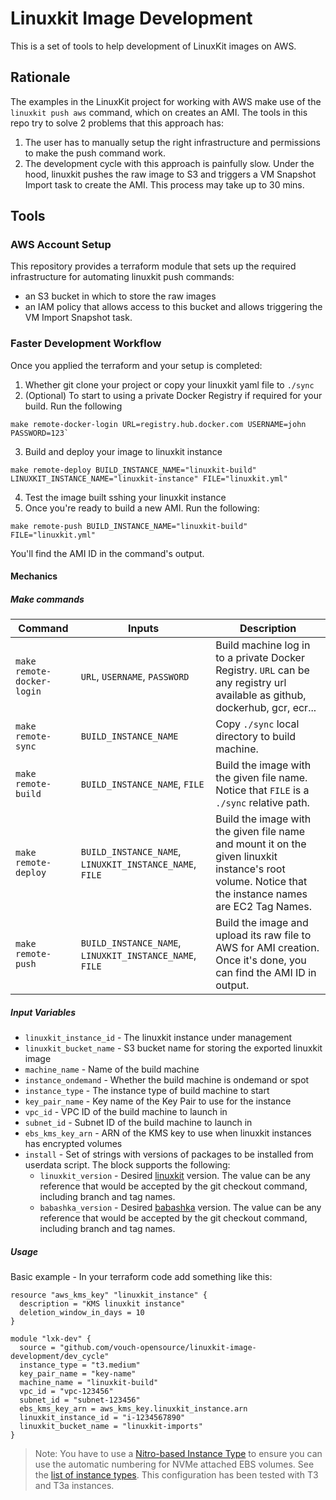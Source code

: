 # Linuxkit Image Development

This is a set of tools to help development of LinuxKit images on AWS. 

## Rationale

The examples in the LinuxKit project for working with AWS make use of the `linuxkit push aws` command, which
on creates an AMI. The tools in this repo try to solve 2 problems that this approach has:

1. The user has to manually setup the right infrastructure and permissions to make the push command work.
2. The development cycle with this approach is painfully slow. Under the hood, linuxkit pushes the raw image 
   to S3 and triggers a VM Snapshot Import task to create the AMI. This process may take up to 30 mins.

## Tools

### AWS Account Setup

This repository provides a terraform module that sets up the required infrastructure for automating linuxkit push commands:
- an S3 bucket in which to store the raw images
- an IAM policy that allows access to this bucket and allows triggering the VM Import Snapshot task.

### Faster Development Workflow 

Once you applied the terraform and your setup is completed:

1. Whether git clone your project or copy your linuxkit yaml file to `./sync`
2. (Optional) To start to using a private Docker Registry if required for your build. Run the following
```make
make remote-docker-login URL=registry.hub.docker.com USERNAME=john PASSWORD=123`
```
3. Build and deploy your image to linuxkit instance
```make
make remote-deploy BUILD_INSTANCE_NAME="linuxkit-build" LINUXKIT_INSTANCE_NAME="linuxkit-instance" FILE="linuxkit.yml"
````
4. Test the image built sshing your linuxkit instance
1. Once you're ready to build a new AMI. Run the following:
```make
make remote-push BUILD_INSTANCE_NAME="linuxkit-build" FILE="linuxkit.yml"
````
You'll find the AMI ID in the command's output.

#### Mechanics

##### Make commands

| Command | Inputs | Description |
| ----------- | ----------- | ----------- |
| `make remote-docker-login` | `URL`, `USERNAME`, `PASSWORD` | Build machine log in to a private Docker Registry. `URL` can be any registry url available as github, dockerhub, gcr, ecr...|
| `make remote-sync` |  `BUILD_INSTANCE_NAME` |  Copy `./sync` local directory to build machine. |
| `make remote-build` |  `BUILD_INSTANCE_NAME`, `FILE` |  Build the image with the given file name. Notice that `FILE` is a `./sync` relative path. |
| `make remote-deploy` |  `BUILD_INSTANCE_NAME`, `LINUXKIT_INSTANCE_NAME`, `FILE` | Build the image with the given file name and mount it on the given linuxkit instance's root volume. Notice that the instance names are EC2 Tag Names. |
| `make remote-push` |  `BUILD_INSTANCE_NAME`, `LINUXKIT_INSTANCE_NAME`, `FILE` |  Build the image and upload its raw file to AWS for AMI creation. Once it's done, you can find the AMI ID in output.|

##### Input Variables

- `linuxkit_instance_id` - The linuxkit instance under management
- `linuxkit_bucket_name` - S3 bucket name for storing the exported linuxkit image
- `machine_name` - Name of the build machine
- `instance_ondemand` - Whether the build machine is ondemand or spot
- `instance_type` - The instance type of build machine to start
- `key_pair_name` - Key name of the Key Pair to use for the instance
- `vpc_id` - VPC ID of the build machine to launch in
- `subnet_id` - Subnet ID of the build machine to launch in
- `ebs_kms_key_arn` - ARN of the KMS key to use when linuxkit instances has encrypted volumes
- `install` - Set of strings with versions of packages to be installed from userdata script. The block supports the following:
  - `linuxkit_version` - Desired [linuxkit](https://github.com/linuxkit/linuxkit) version. The value can be any reference that would be accepted by the git checkout command, including branch and tag names.
  - `babashka_version` - Desired [babashka](https://github.com/babashka/babashka) version. The value can be any reference that would be accepted by the git checkout command, including branch and tag names.

##### Usage

Basic example - In your terraform code add something like this:

```hcl
resource "aws_kms_key" "linuxkit_instance" {
  description = "KMS linuxkit instance"
  deletion_window_in_days = 10
}

module "lxk-dev" {
  source = "github.com/vouch-opensource/linuxkit-image-development/dev_cycle"
  instance_type = "t3.medium"
  key_pair_name = "key-name"
  machine_name = "linuxkit-build"
  vpc_id = "vpc-123456"
  subnet_id = "subnet-123456"
  ebs_kms_key_arn = aws_kms_key.linuxkit_instance.arn
  linuxkit_instance_id = "i-1234567890"
  linuxkit_bucket_name = "linuxkit-imports"
}
```

> Note: You have to use a [Nitro-based Instance Type](https://aws.amazon.com/ec2/nitro/) to ensure you can use the automatic
> numbering for NVMe attached EBS volumes. See the [list of instance types](https://aws.amazon.com/ec2/instance-types/).
> This configuration has been tested with T3 and T3a instances. 

